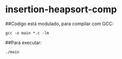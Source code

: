 # insertion-heapsort-comp

##Codigo está modulado, para compilar com GCC:

    gcc -o main *.c -lm

##Para executar:

    ./main
